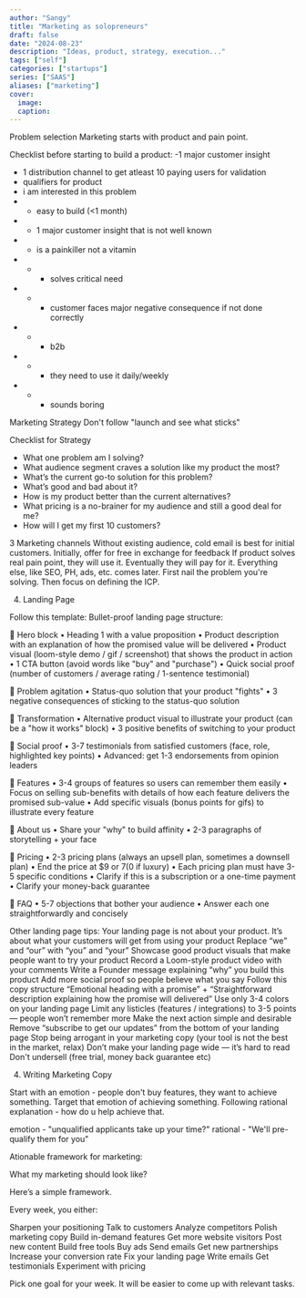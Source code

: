 ```yaml
---
author: "Sangy"
title: "Marketing as solopreneurs"
draft: false
date: "2024-08-23"
description: "Ideas, product, strategy, execution..."
tags: ["self"]
categories: ["startups"]
series: ["SAAS"]
aliases: ["marketing"]
cover:
  image: 
  caption:
---
```


Problem selection
Marketing starts with product and pain point.

Checklist before starting to build a product:
-1 major customer insight
- 1 distribution channel to get atleast 10 paying users for validation
- qualifiers for product
- i am interested in this problem
- - easy to build (<1 month)
- - 1 major customer insight that is not well known 
- - is a painkiller not a vitamin 
- - - solves critical need
- - - customer faces major negative consequence if not done correctly
- - - b2b
- - - they need to use it daily/weekly
- - - sounds boring


Marketing Strategy
Don't follow "launch and see what sticks"

Checklist for Strategy
- What one problem am I solving?
- What audience segment craves a solution like
my product the most?
- What’s the current go-to solution for this
problem?
- What’s good and bad about it?
- How is my product better than the current
alternatives?
- What pricing is a no-brainer for my audience and
still a good deal for me?
- How will I get my first 10 customers?


3 Marketing channels
Without existing audience, cold email is best for initial customers.
Initially, offer for free in exchange for feedback
If product solves real pain point, they will use it. Eventually they will pay for it.
Everything else, like SEO, PH, ads, etc. comes later. First nail the problem you're solving. Then focus on defining the ICP.

4. Landing Page 

Follow this template:
Bullet-proof landing page structure:

🔹 Hero block
• Heading 1 with a value proposition 
• Product description with an explanation of how the promised value will be delivered
• Product visual (loom-style demo / gif / screenshot) that shows the product in action
• 1 CTA button (avoid words like "buy" and "purchase")
• Quick social proof (number of customers / average rating / 1-sentence testimonial)

🔹 Problem agitation
• Status-quo solution that your product "fights"
• 3 negative consequences of sticking to the status-quo solution

🔹 Transformation
• Alternative product visual to illustrate your product (can be a "how it works" block)
• 3 positive benefits of switching to your product

🔹 Social proof
• 3-7 testimonials from satisfied customers (face, role, highlighted key points)
• Advanced: get 1-3 endorsements from opinion leaders

🔹 Features
• 3-4 groups of features so users can remember them easily
• Focus on selling sub-benefits with details of how each feature delivers the promised sub-value
• Add specific visuals (bonus points for gifs) to illustrate every feature

🔹 About us
• Share your "why" to build affinity
• 2-3 paragraphs of storytelling + your face

🔹 Pricing
• 2-3 pricing plans (always an upsell plan, sometimes a downsell plan)
• End the price at $9 or $7 ($0 if luxury)
• Each pricing plan must have 3-5 specific conditions 
• Clarify if this is a subscription or a one-time payment
• Clarify your money-back guarantee 

🔹 FAQ
• 5-7 objections that bother your audience
• Answer each one straightforwardly and concisely


Other landing page tips:
Your landing page is not about your product. It’s about what your customers will get from using your product
Replace “we” and “our” with “you” and “your”
Showcase good product visuals that make people want to try your product
Record a Loom-style product video with your comments
Write a Founder message explaining “why” you build this product
Add more social proof so people believe what you say
Follow this copy structure “Emotional heading with a promise” + “Straightforward description explaining how the promise will delivered”
Use only 3-4 colors on your landing page
Limit any listicles (features / integrations) to 3-5 points — people won’t remember more
Make the next action simple and desirable
Remove “subscribe to get our updates” from the bottom of your landing page
Stop being arrogant in your marketing copy (your tool is not the best in the market, relax)
Don’t make your landing page wide — it’s hard to read
Don't undersell (free trial, money back guarantee etc)

4. Writing Marketing Copy

Start with an emotion - people don't buy features, they want to achieve something. Target that emotion of achieving something. 
Following rational explanation - how do u help achieve that. 

emotion - "unqualified applicants take up your time?"
rational - "We'll pre-qualify them for you"


Ationable framework for marketing:

What my marketing should look like?


Here’s a simple framework.


Every week, you either:

Sharpen your positioning
  Talk to customers
  Analyze competitors
  Polish marketing copy
  Build in-demand features
Get more website visitors
  Post new content
  Build free tools
  Buy ads
  Send emails
  Get new partnerships
Increase your conversion rate
  Fix your landing page
  Write emails
  Get testimonials
  Experiment with pricing

Pick one goal for your week. It will be easier to come up with relevant tasks.